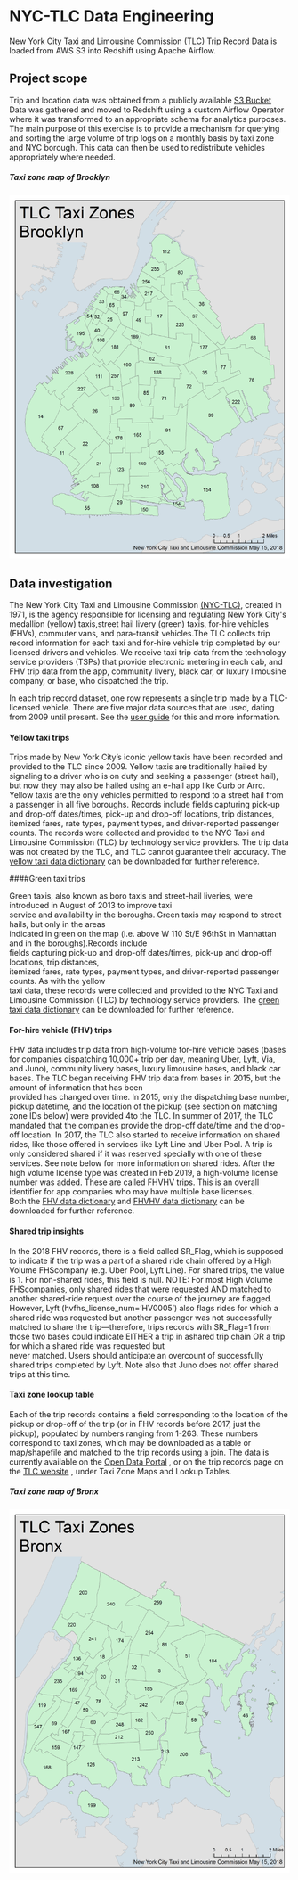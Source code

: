 # NYC-TLC Data Engineering

New York City Taxi and Limousine Commission (TLC) Trip Record Data is loaded from AWS S3 into Redshift 
using Apache Airflow.

## Project scope

Trip and location data was obtained from a publicly available [S3 Bucket](https://s3.console.aws.amazon.com/s3/buckets/nyc-tlc/?region=eu-central-1) 
Data was gathered and moved to Redshift using a custom  Airflow Operator where it was transformed to an appropriate 
schema for analytics purposes. The main purpose of this exercise is to provide a mechanism for querying and sorting the
large volume of trip logs on a monthly basis by taxi zone and NYC borough. This data can then be used to redistribute 
vehicles appropriately where needed.

##### Taxi zone map of Brooklyn
![Brooklyn Map](maps/taxi_zone_map_brooklyn.jpg)

## Data investigation

The New York City Taxi and Limousine Commission [(NYC-TLC)](https://www1.nyc.gov/site/tlc/about/tlc-trip-record-data.page), 
created in 1971, is the agency responsible for licensing and 
regulating New York City's medallion (yellow) taxis,street hail livery (green) taxis, for-hire  vehicles  (FHVs), 
commuter vans,  and  para-transit  vehicles.The  TLC  collects trip  record information for each taxi and for-hire 
vehicle trip completed by our licensed drivers and vehicles. We  receive  taxi  trip  data  from the  technology service
providers (TSPs)  that provide  electronic metering  in  each  cab,  and  FHV trip data  from  the  app,  community 
livery,  black  car,  or  luxury limousine company, or base, who dispatched the trip.

In each trip record dataset, one row represents a single trip made by a TLC-licensed vehicle.
There are five major data sources that are used, dating from 2009 until present. 
See the [user guide](https://www1.nyc.gov/assets/tlc/downloads/pdf/trip_record_user_guide.pdf) for this and more 
information.

#### Yellow taxi trips

Trips made by New York City’s iconic yellow taxis have been recorded and provided to the TLC since 2009. 
Yellow taxis are traditionally hailed by signaling to a driver who is on duty and seeking a passenger (street hail), 
but now they may also be hailed using an e-hail app like Curb or Arro. Yellow taxis are the only vehicles permitted to 
respond to a street hail from a passenger in all five boroughs. 
Records include fields capturing pick-up and drop-off dates/times, pick-up and drop-off locations, trip distances, 
itemized fares, rate types, payment types, and driver-reported passenger counts. 
The records were  collected  and  provided  to  the  NYC  Taxi  and  Limousine  Commission  (TLC)  by technology service 
providers. The trip  data  was  not  created  by  the  TLC,  and  TLC cannot guarantee their accuracy.
The [yellow taxi data dictionary](https://data.cityofnewyork.us/api/views/biws-g3hs/files/eb3ccc47-317f-4b2a-8f49-5a684b0b1ecc?download=true&filename=data_dictionary_trip_records_yellow.pdf) 
can be downloaded for further reference.

####Green taxi trips

Green taxis, also known as boro taxis and street-hail liveries, were introduced in August of 2013 to improve   taxi   
service   and   availability   in   the boroughs. Green taxis may respond to street hails, but  only  in  the  areas  
indicated  in green  on  the map (i.e. above W 110 St/E 96thSt in Manhattan and in the boroughs).Records  include  
fields  capturing  pick-up  and drop-off    dates/times,    pick-up    and    drop-off locations,   trip   distances,   
itemized   fares,   rate types,    payment    types,    and    driver-reported passenger  counts.  As  with  the  yellow  
taxi  data, these  records  were  collected  and  provided  to the NYC Taxi and Limousine Commission (TLC) by technology 
service  providers. 
The [green taxi data dictionary](https://data.cityofnewyork.us/api/views/hvrh-b6nb/files/65544d38-ab44-4187-a789-5701b114a754?download=true&filename=data_dictionary_trip_records_green.pdf) 
can be downloaded for further reference.

#### For-hire vehicle (FHV) trips
 
FHV  data  includes  trip  data  from  high-volume  for-hire  vehicle  bases  (bases for  companies dispatching  10,000+
trip  per  day,  meaning  Uber,  Lyft,  Via,  and  Juno),  community  livery  bases, luxury limousine bases, and black 
car bases. The TLC began receiving FHV trip data from bases in 2015, but the amount of information that has been  
provided  has  changed  over  time.  In 2015,  only  the  dispatching  base  number,  pickup datetime, and the 
location of the pickup (see section on matching zone IDs below) were provided 
4to  the  TLC.  In  summer  of  2017,  the  TLC  mandated  that  the  companies  provide  the  drop-off date/time 
and the drop-off location. In 2017, the TLC also started to receive information on shared rides, like those offered 
in services like Lyft Line and Uber Pool. A trip is only considered shared if it was reserved specially with one of 
these services. See note below for more information on shared rides. After the high volume license type was created 
in Feb 2019, a high-volume license number was added. These are called FHVHV trips.
This is an overall identifier for app companies who may have multiple base licenses.  
Both the [FHV data dictionary](https://data.cityofnewyork.us/api/views/am94-epxh/files/0341cc01-520a-49eb-bc3c-94f6c35c6355?download=true&filename=data_dictionary_trip_records_fhv.pdf) 
and [FHVHV data dictionary](https://www1.nyc.gov/assets/tlc/downloads/pdf/data_dictionary_trip_records_hvfhs.pdf)
can be downloaded for further reference.

#### Shared trip insights

In the 2018 FHV records, there is a field called SR_Flag, which is supposed to indicate if the trip was a part of a 
shared ride chain offered by a High Volume FHScompany (e.g. Uber Pool, Lyft Line). For shared trips, the value is 1. 
For non-shared rides, this field is null. NOTE: For most High Volume FHScompanies, only shared rides that were 
requested AND matched to  another  shared-ride  request  over  the  course  of  the  journey  are  flagged.  
However,  Lyft (hvfhs_license_num=’HV0005’) also flags rides for which a shared ride was requested but another
 passenger was not successfully matched to share the trip—therefore, trips records with SR_Flag=1 from those two 
 bases could indicate EITHER a trip in ashared trip chain OR a trip for which a shared ride  was  requested  but  
 never  matched.  Users  should  anticipate  an  overcount  of  successfully shared trips completed by Lyft.
 Note also that Juno does not offer shared trips at this time.

#### Taxi zone lookup table

Each of the trip records contains a field corresponding to the location of the pickup or drop-off of the trip 
(or in FHV records before 2017, just the pickup), populated by numbers ranging from 1-263. 
These numbers correspond to taxi zones, which may be downloaded as a table or map/shapefile and matched to the trip 
records using a join. 
The data is currently available on the [Open Data Portal](https://data.cityofnewyork.us/Transportation/NYC-Taxi-Zones/d3c5-ddgc)
, or on the  trip records    page on    the [TLC website](https://www1.nyc.gov/site/tlc/about/tlc-trip-record-data.page)
, under Taxi Zone Maps and Lookup Tables.

##### Taxi zone map of Bronx
![Bronx Map](maps/taxi_zone_map_bronx.jpg)
 
 
